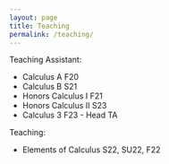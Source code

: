 ```yaml
---
layout: page
title: Teaching
permalink: /teaching/
---
```


Teaching Assistant:
<ul>
  <li>Calculus A F20</li>
  <li>Calculus B S21</li>
  <li>Honors Calculus I F21</li>
  <li>Honors Calculus II S23</li>
  <li>Calculus 3 F23 - Head TA</li>
</ul>

Teaching:
<ul>
  <li>Elements of Calculus S22, SU22, F22</li>
</ul>
